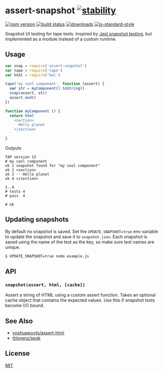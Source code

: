 # assert-snapshot [![stability][0]][1]
[![npm version][2]][3] [![build status][4]][5]
[![downloads][8]][9] [![js-standard-style][10]][11]

Snapshot UI testing for tape tests. Inspired by [Jest snapshot
testing](https://facebook.github.io/jest/docs/snapshot-testing.html), but
implemented as a module instead of a custom runtime.

## Usage
```js
var snap = require('assert-snapshot')
var tape = require('tape')
var html = require('bel')

tape('my cool component', function (assert) {
  var str = myComponent().toString()
  snap(assert, str)
  assert.end()
})

function myComponent () {
  return html`
    <section>
      Hello planet
    </section>
  `
}
```

Outputs

```tap
TAP version 13
# my cool component
ok 1 snapshot found for "my cool component"
ok 2 <section>
ok 3 ·· Hello planet
ok 4 </section>

1..4
# tests 4
# pass  4

# ok

```

## Updating snapshots
By default no snapshot is saved. Set the `UPDATE_SNAPSHOT=true` env variable to
update the snapshot and save it to `snapshot.json`. Each snapshot is saved
using the name of the test as the key, so make sure test names are unique.

```sh
$ UPDATE_SNAPSHOT=true node example.js
```

## API
### `snapshot(assert, html, [cache])`
Assert a string of HTML using a custom assert function. Takes an optional cache
object that contains the expected values. Use this if snapshot tests become I/O
bound.

## See Also
- [yoshuawuyts/assert-html](https://github.com/yoshuawuyts/assert-html)
- [thlorenz/spok](https://github.com/thlorenz/spok)

## License
[MIT](https://tldrlegal.com/license/mit-license)

[0]: https://img.shields.io/badge/stability-experimental-orange.svg?style=flat-square
[1]: https://nodejs.org/api/documentation.html#documentation_stability_index
[2]: https://img.shields.io/npm/v/assert-snapshot.svg?style=flat-square
[3]: https://npmjs.org/package/assert-snapshot
[4]: https://img.shields.io/travis/yoshuawuyts/assert-snapshot/master.svg?style=flat-square
[5]: https://travis-ci.org/yoshuawuyts/assert-snapshot
[6]: https://img.shields.io/codecov/c/github/yoshuawuyts/assert-snapshot/master.svg?style=flat-square
[7]: https://codecov.io/github/yoshuawuyts/assert-snapshot
[8]: http://img.shields.io/npm/dm/assert-snapshot.svg?style=flat-square
[9]: https://npmjs.org/package/assert-snapshot
[10]: https://img.shields.io/badge/code%20style-standard-brightgreen.svg?style=flat-square
[11]: https://github.com/feross/standard
